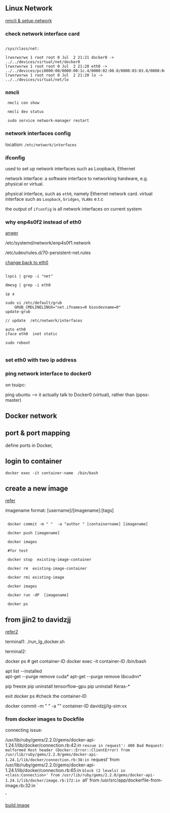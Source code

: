 

## Linux Network


[nmcli & setup network](https://blog.csdn.net/m0_38044196/article/details/72899929)


### check network interface card 

```shell 

/sys/class/net:

lrwxrwxrwx 1 root root 0 Jul  2 21:21 docker0 -> ../../devices/virtual/net/docker0
lrwxrwxrwx 1 root root 0 Jul  2 21:20 eth0 -> ../../devices/pci0000:00/0000:00:1c.4/0000:02:00.0/0000:03:03.0/0000:04:00.2/net/eth0
lrwxrwxrwx 1 root root 0 Jul  2 21:20 lo -> ../../devices/virtual/net/lo

```


### nmcli 

```shell
 nmcli con show

 nmcli dev status 

 sudo service network-manager restart 
```



### network interfaces config

location: `/etc/network/interfaces`


### ifconfig 

used to set up network interfaces such as Loopback, Ethernet

network interface: a software interface to networking hardware, e.g.  physical or virtual.

physical interface, such as `eth0`, namely Ethernet network card. virtual interface such as `Loopback`, `bridges`, `VLANs` e.t.c

  
the output of `ifconfig` is all network interfaces on current system


### why  enp4s0f2 instead of eth0 

[anwer](https://www.ringingliberty.com/2019/06/05/change-multiple-interface-ips-with-networkd-on-coreos/)

/etc/systemd/network/enp4s0f1.network


/etc/udev/rules.d/70-persistent-net.rules

[change back to eth0](https://www.itzgeek.com/how-tos/mini-howtos/change-default-network-name-ens33-to-old-eth0-on-ubuntu-16-04.html)

```shell

lspci | grep -i "net"

dmesg | grep -i eth0

ip a 

sudo vi /etc/default/grub
	GRUB_CMDLINELINUX="net.ifnames=0 biosdevname=0"
update-grub

// update  /etc/network/interfaces 

auto eth0
iface eth0  inet static 

sudo reboot
 
```


### set eth0 with two ip address



### ping network interface to docker0

on  tsuipc:

ping ubuntu -->  it actually talk to Docker0 (virtual), rather than (ppss-master)



## Docker network




## port & port mapping 

define ports in Docker,



## login to container

```shell 
docker exec -it container-name  /bin/bash 

```


## create a new image 

[refer](https://www.mirantis.com/blog/how-do-i-create-a-new-docker-image-for-my-application/0)

 imagename format:  [username]/[imagename]:[tags]


 ```shell

  docker commit -m " "  -a "author " [containername] [imagename]

  docker push [imagename]
 
  docker images 

  #for test
 
  docker stop  existing-image-container
 
  docker rm  existing-image-container 

  docker rmi existing-image 

  docker images 

  docker run -dP  [imagename]

  docker ps 

```
  

  
## from jjin2 to davidzjj

 [refer2](https://www.techrepublic.com/article/how-to-commit-changes-to-a-docker-image/)

 terminal1: ./run_lg_docker.sh

 terminal2: 

   docker ps # get container-ID
   docker exec -it container-ID  /bin/bash 
   
 apt list  --installed  
 apt-get --purge remove cuda*
 apt-get --purge remove  libcudnn*

 pip freeze 
 pip uninstall tensorflow-gpu 
 pip uninstall  Keras-*


  exit
  docker ps   #check the container-ID 

  docker commit -m " "  -a ""  container-ID   davidzjj/lg-sim:vx 

  

### from docker images to Dockfile

connecting issue: 

/usr/lib/ruby/gems/2.2.0/gems/docker-api-1.24.1/lib/docker/connection.rb:42:in `rescue in request': 400 Bad Request: malformed Host header (Docker::Error::ClientError)
	from /usr/lib/ruby/gems/2.2.0/gems/docker-api-1.24.1/lib/docker/connection.rb:38:in `request'
	from /usr/lib/ruby/gems/2.2.0/gems/docker-api-1.24.1/lib/docker/connection.rb:65:in `block (2 levels) in <class:Connection>'
	from /usr/lib/ruby/gems/2.2.0/gems/docker-api-1.24.1/lib/docker/image.rb:172:in `all'
	from /usr/src/app/dockerfile-from-image.rb:32:in `<main>'





[build image](https://www.howtoforge.com/tutorial/how-to-create-docker-images-with-dockerfile/)


 





 





